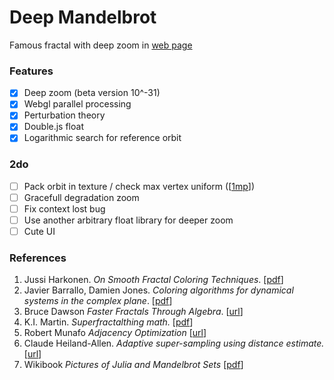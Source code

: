 # Deep Mandelbrot

Famous fractal with deep zoom in [web page](https://munrocket.github.io/deep-mandelbrot/)

### Features

- [X] Deep zoom (beta version 10^-31)
- [X] Webgl parallel processing
- [X] Perturbation theory
- [X] Double.js float
- [X] Logarithmic search for reference orbit

### 2do
- [ ] Pack orbit in texture / check max vertex uniform ([[1mp](https://m.habr.com/post/303142/)])
- [ ] Gracefull degradation zoom
- [ ] Fix context lost bug
- [ ] Use another arbitrary float library for deeper zoom
- [ ] Cute UI

### References

1. Jussi Harkonen. *On Smooth Fractal Coloring Techniques*. [[pdf](http://jussiharkonen.com/files/on_fractal_coloring_techniques(lo-res).pdf)]
2. Javier Barrallo, Damien Jones. *Coloring algorithms for dynamical systems in the complex plane*. [[pdf](http://math.unipa.it/~grim/Jbarrallo.PDF)]
3. Bruce Dawson *Faster Fractals Through Algebra*. [[url](https://randomascii.wordpress.com/2011/08/13/faster-fractals-through-algebra/)]
4. K.I. Martin. *Superfractalthing math.* [[pdf](http://www.superfractalthing.co.nf/sft_maths.pdf)]
5. Robert Munafo *Adjacency Optimization* [[url](https://mrob.com/pub/muency/adjacencyoptimization.html)]
6. Claude Heiland-Allen. *Adaptive super-sampling using distance estimate.* [[url](http://mathr.co.uk/blog/2014-11-22_adaptive_supersampling_using_distance_estimate.html)]
7. Wikibook *Pictures of Julia and Mandelbrot Sets* [[pdf](https://upload.wikimedia.org/wikipedia/commons/4/47/Pictures_of_Julia_and_Mandelbrot_Sets.pdf)]

[//]: # "*Numerical Methods for Finding Periodic Orbits* [[url](http://www.scholarpedia.org/article/Periodic_orbit#Numerical_Methods_for_Finding_Periodic_Orbits)]"
[//]: # "*Newton-Raphson zooming.* [[url](http://www.fractalforums.com/index.php?topic=25029.msg98438#msg98438)]"
[//]: # "*Mandelbrot set* [[url](https://www.math.univ-toulouse.fr/~cheritat/wiki-draw/index.php/Mandelbrot_set#Deep_zooms_and_log-potential_scale)]"
[//]: # "Coloring orbit trap: http://www.bugman123.com/Fractals/"